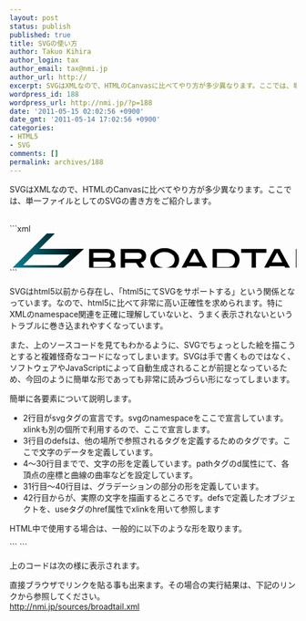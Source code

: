 ```yaml
---
layout: post
status: publish
published: true
title: SVGの使い方
author: Takuo Kihira
author_login: tax
author_email: tax@nmi.jp
author_url: http://
excerpt: SVGはXMLなので、HTMLのCanvasに比べてやり方が多少異なります。ここでは、単一ファイルとしてのSVGの書き方をご紹介します。<br />
wordpress_id: 188
wordpress_url: http://nmi.jp/?p=188
date: '2011-05-15 02:02:56 +0900'
date_gmt: '2011-05-14 17:02:56 +0900'
categories:
- HTML5
- SVG
comments: []
permalink: archives/188
---
```

<p>SVGはXMLなので、HTMLのCanvasに比べてやり方が多少異なります。ここでは、単一ファイルとしてのSVGの書き方をご紹介します。<br />
<a id="more"></a><a id="more-188"></a><br />
</p>
```xml
<?xml version="1.0" encoding="UTF-8" standalone="no"?>
<svg xmlns="http://www.w3.org/2000/svg" xmlns:xlink="http://www.w3.org/1999/xlink" width="559" height="67" clip-rule="evenodd">
  <defs>
    <g id="id1">
      <path stroke="none" fill="rgb(0,0,0)" d="M 40.35 18.6 Q 44.9 15.6 44.9 10.7 Q 44.9 5.9 41.4 2.95 Q 37.85 0 31.75 0 L 0 0 L 0 38.55 L 31.35 38.55 Q 46.5 38.55 46.45 28.15 Q 46.45 21.75 40.35 18.6 M 31.85 15.65 L 7.55 15.65 L 7.55 6.75 L 32.1 6.75 Q 37.55 6.75 37.55 11.15 Q 37.55 13.2 36.05 14.45 Q 34.5 15.7 31.85 15.65 M 31.35 31.8 L 7.55 31.8 L 7.55 22.45 L 32 22.45 Q 38.9 22.45 38.9 27.35 Q 38.9 29.35 36.9 30.6 Q 34.95 31.8 31.35 31.8 " opacity="1"/>
    </g>
    <g id="id2">
      <path stroke="none" fill="rgb(0,0,0)" d="M 45.4 38.55 L 35 23.95 Q 44.6 21.8 44.6 12.25 Q 44.6 6.65 40.95 3.3 Q 37.3 0 31.15 0 L 0 0 L 0 38.55 L 7.55 38.55 L 7.55 24.4 L 26.7 24.4 L 36.8 38.55 L 45.4 38.55 M 30.05 17.6 L 7.55 17.6 L 7.55 6.75 L 29.6 6.75 Q 36.9 6.8 36.85 12.35 Q 36.85 17.6 30.05 17.6 " opacity="1"/>
    </g>
    <g id="id3">
      <path stroke="none" fill="rgb(0,0,0)" d="M 50.75 20.5 Q 50.75 11.15 42.6 5.2 Q 35.45 0 25.4 0 Q 15.3 0 8.15 5.2 Q 0 11.1 0 20.5 Q 0 30.05 8.1 35.95 Q 15.05 41 25.4 41 Q 35.75 41 42.65 35.95 Q 50.75 30 50.75 20.5 M 42.9 20.5 Q 42.9 26.65 38.1 30.45 Q 33.3 34.25 25.35 34.25 Q 17.4 34.25 12.55 30.45 Q 7.7 26.65 7.7 20.5 Q 7.7 14.55 12.65 10.65 Q 17.6 6.8 25.35 6.75 Q 33.1 6.75 38 10.65 Q 42.9 14.5 42.9 20.5 " opacity="1"/>
    </g>
    <g id="id4">
      <path stroke="none" fill="rgb(0,0,0)" d="M 51.35 38.55 L 30.35 0 L 21 0 L 0 38.55 L 8.3 38.55 L 12.7 30.3 L 38.65 30.3 L 43.05 38.55 L 51.35 38.55 M 34.9 23.5 L 16.5 23.5 L 25.7 6.45 L 34.9 23.5 " opacity="1"/>
    </g>
    <g id="id5">
      <path stroke="none" fill="rgb(0,0,0)" d="M 24.95 0 L 0 0 L 0 38.55 L 26.2 38.55 Q 30.85 38.55 35.2 37 Q 39.15 35.55 40.95 33.55 Q 47.4 26.6 47.4 19 Q 47.4 10.65 41.25 5.35 Q 35.1 0 24.95 0 M 26.7 31.8 L 7.55 31.8 L 7.55 6.75 L 25.55 6.75 Q 31.8 6.8 35.55 10.25 Q 39.35 13.75 39.3 19.5 Q 39.3 24.85 35.8 28.35 Q 32.25 31.8 26.7 31.8 " opacity="1"/>
    </g>
    <g id="id6">
      <path stroke="none" fill="rgb(0,0,0)" d="M 44.4 6.75 L 44.4 0 L 0 0 L 0 6.75 L 18.45 6.75 L 18.45 38.55 L 25.95 38.55 L 25.95 6.75 L 44.4 6.75 " opacity="1"/>
    </g>
    <g id="id7">
      <path stroke="none" fill="rgb(0,0,0)" d="M 51.35 38.55 L 30.35 0 L 21 0 L 0 38.55 L 8.3 38.55 L 12.7 30.3 L 38.65 30.3 L 43.1 38.55 L 51.35 38.55 M 34.9 23.5 L 16.5 23.5 L 25.7 6.45 L 34.9 23.5 " opacity="1"/>
    </g>
    <g id="id8">
      <path stroke="none" fill="rgb(0,0,0)" d="M 7.55 38.55 L 7.55 0 L 0 0 L 0 38.55 L 7.55 38.55 " opacity="1"/>
    </g>
    <g id="id9">
      <path stroke="none" fill="rgb(0,0,0)" d="M 37.3 38.55 L 37.3 31.8 L 7.55 31.8 L 7.55 0 L 0 0 L 0 38.55 L 37.3 38.55 " opacity="1"/>
    </g>
    <g id="id10">
      <g transform="matrix(0.0298614501953125,-0.0054168701171875,0.0054168701171875,0.0298614501953125,79.8,32.25)">
        <path stroke="none" fill="url(#grad1)" d="M -2782.7569658689836 608.6833301566228 L 84.893028645503 1128.8753322274672 L 1683.7664050978372 132.97224006629114 L -858.0511140648059 -328.1137176765489 L 181.5633642527544 -1047.0521235003948 L -275.57473549460883 -1129.9770215128187 L -2782.7569658689836 608.6833301566228 M -1951.5829286777084 429.60166597823917 L -1237.2442827046566 -65.36827816052792 L 795.561309788937 303.38286406493205 L 19.622494346381792 787.1785311665641 L -1951.5829286777084 429.60166597823917 "/>
        <g transform="matrix(32.42114182605412,5.8811984405974504,-5.8811984405974504,32.42114182605412,-2397.538468009851,-1514.9014594499217)"/>
      </g>
    </g>
    <linearGradient id="grad1">
      <stop offset="0%" stop-color="rgb(0,139,156)" stop-opacity="1"/>
      <stop offset="100%" stop-color="rgb(0,0,0)" stop-opacity="1"/>
    </linearGradient>
  </defs>
  <g transform="matrix(1, 0, 0, 1, 0, 0)">
    <g transform="matrix(1, 0, 0, 1, 139.75, 27.15)">
      <use xlink:href="#id1"/>
    </g>
    <g transform="matrix(1, 0, 0, 1, 195.35, 27.15)">
      <use xlink:href="#id2"/>
    </g>
    <g transform="matrix(1, 0, 0, 1, 247.2, 25.8)">
      <use xlink:href="#id3"/>
    </g>
    <g transform="matrix(1, 0, 0, 1, 299.2, 27.15)">
      <use xlink:href="#id4"/>
    </g>
    <g transform="matrix(1, 0, 0, 1, 356.7, 27.15)">
      <use xlink:href="#id5"/>
    </g>
    <g transform="matrix(1, 0, 0, 1, 406.85, 27.15)">
      <use xlink:href="#id6"/>
    </g>
    <g transform="matrix(1, 0, 0, 1, 444.25, 27.15)">
      <use xlink:href="#id7"/>
    </g>
    <g transform="matrix(1, 0, 0, 1, 503, 27.15)">
      <use xlink:href="#id8"/>
    </g>
    <g transform="matrix(1, 0, 0, 1, 520.8, 27.15)">
      <use xlink:href="#id9"/>
    </g>
    <g transform="matrix(1, 0, 0, 1, 0, 0)">
      <use xlink:href="#id10"/>
    </g>
  </g>
</svg>
```
<p>SVGはhtml5以前から存在し、「html5にてSVGをサポートする」という関係となっています。なので、html5に比べて非常に高い正確性を求められます。特にXMLのnamespace関連を正確に理解していないと、うまく表示されないというトラブルに巻き込まれやすくなっています。</p>
<p>また、上のソースコードを見てもわかるように、SVGでちょっとした絵を描こうとすると複雑怪奇なコードになってしまいます。SVGは手で書くものではなく、ソフトウェアやJavaScriptによって自動生成されることが前提となっているため、今回のように簡単な形であっても非常に読みづらい形になってしまいます。</p>
<p>簡単に各要素について説明します。</p>
<ul>
<li>2行目がsvgタグの宣言です。svgのnamespaceをここで宣言しています。xlinkも別の個所で利用するので、ここで宣言します。</li>
<li>3行目のdefsは、他の場所で参照されるタグを定義するためのタグです。ここで文字のデータを定義しています。</li>
<li>4～30行目までで、文字の形を定義しています。pathタグのd属性にて、各頂点の座標と曲線の曲率などを設定しています。</li>
<li>31行目～40行目は、グラデーションの部分の形を定義しています。</li>
<li>42行目からが、実際の文字を描画するところです。defsで定義したオブジェクトを、useタグのhref属性でxlinkを用いて参照します</li>
</ul>
<p>HTML中で使用する場合は、一般的に以下のような形を取ります。</p>
```
<object data="/sources/broadtail.xml" type="image/svg+xml" width="600" height="100"></object>
```
<p>上のコードは次の様に表示されます。<br />

<object data="http://nmi.jp/sources/broadtail.xml" type="image/svg+xml" width="600" height="100"></object>

<p>直接ブラウザでリンクを貼る事も出来ます。その場合の実行結果は、下記のリンクから参照してください。<br />
<a target="_blank" href="/sources/broadtail.xml">http://nmi.jp/sources/broadtail.xml</a></p>
